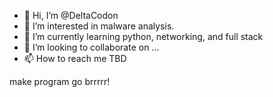 - 👋 Hi, I’m @DeltaCodon
- 👀 I’m interested in  malware analysis.
- 🌱 I’m currently learning python, networking, and full stack
- 💞️ I’m looking to collaborate on ...
- 📫 How to reach me TBD

<!---
DeltaCodon/DeltaCodon is a ✨ special ✨ repository because its `README.md` (this file) appears on your GitHub profile.
You can click the Preview link to take a look at your changes.
--->
make program go brrrrr!
